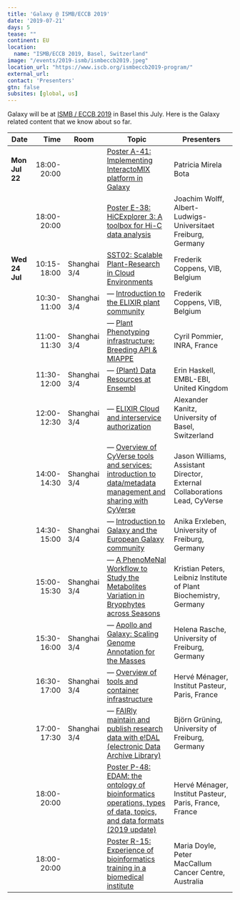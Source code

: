 ```yaml
---
title: 'Galaxy @ ISMB/ECCB 2019'
date: '2019-07-21'
days: 5
tease: ""
continent: EU
location:
  name: "ISMB/ECCB 2019, Basel, Switzerland"
image: "/events/2019-ismb/ismbeccb2019.jpeg"
location_url: "https://www.iscb.org/ismbeccb2019-program/"
external_url:
contact: 'Presenters'
gtn: false
subsites: [global, us]
---
```


Galaxy will be at [ISMB / ECCB 2019](https://www.iscb.org/ismbeccb2019-program/) in Basel this July.  Here is the Galaxy related content that we know about so far.

| Date | Time | Room | Topic | Presenters |
| ---- | ----: | ---- | ---- | ---- |
| **Mon Jul 22** | 18:00-20:00 | | [Poster A-41: Implementing InteractoMIX platform in Galaxy](https://app.core-apps.com/ismb_eccb19/abstract/7262456df288712187067c3f2784ce2b) | Patricia Mirela Bota |
| | 18:00-20:00 | | [Poster E-38: HiCExplorer 3: A toolbox for Hi-C data analysis](https://app.core-apps.com/ismb_eccb19/abstract/7262456df288712187067c3f277effc6) | Joachim Wolff, Albert-Ludwigs-Universitaet Freiburg, Germany |
| **Wed 24 Jul** | 10:15-18:00 | Shanghai 3/4 | [SST02: Scalable Plant-Research in Cloud Environments](https://app.core-apps.com/ismb-eccb19/events/view_by_day?tracks=9f641608cd4d6c08ebf2b3919fdf066e&type=) | Frederik Coppens, VIB, Belgium |
| | 10:30-11:00 | Shanghai 3/4 | — [Introduction to the ELIXIR plant community](https://app.core-apps.com/ismb_eccb19/event/e3c39d4979c506d8bde1bf4721b10682) | Frederik Coppens, VIB, Belgium |
| | 11:00-11:30 | Shanghai 3/4 | — [Plant Phenotyping infrastructure: Breeding API & MIAPPE](https://app.core-apps.com/ismb_eccb19/event/9f6b4cf921b32af6327cdbd218b6cc58) | Cyril Pommier, INRA, France |
| | 11:30-12:00 | Shanghai 3/4 | — [(Plant) Data Resources at Ensembl](https://app.core-apps.com/ismb_eccb19/event/e3c39d4979c506d8bde1bf4721b100f5) | Erin Haskell, EMBL-EBI, United Kingdom |
| | 12:00-12:30 | Shanghai 3/4 | — [ELIXIR Cloud and interservice authorization](https://app.core-apps.com/ismb_eccb19/event/5dc714f9663b4892d1dbf83db57d0d96) | Alexander Kanitz, University of Basel, Switzerland |
| | 14:00-14:30 | Shanghai 3/4 | — [Overview of CyVerse tools and services: introduction to data/metadata management and sharing with CyVerse](https://app.core-apps.com/ismb_eccb19/event/9f6b4cf921b32af6327cdbd218b7020c) | Jason Williams, Assistant Director, External Collaborations Lead, CyVerse |
| | 14:30-15:00 | Shanghai 3/4 | — [Introduction to Galaxy and the European Galaxy community](https://app.core-apps.com/ismb_eccb19/event/9f6b4cf921b32af6327cdbd218b6f7a3) | Anika Erxleben, University of Freiburg, Germany |
| | 15:00-15:30 | Shanghai 3/4 | — [A PhenoMeNal Workflow to Study the Metabolites Variation in Bryophytes across Seasons](https://app.core-apps.com/ismb_eccb19/event/9f6b4cf921b32af6327cdbd218b6f530) |  Kristian Peters, Leibniz Institute of Plant Biochemistry, Germany |
| | 15:30-16:00 | Shanghai 3/4 | — [Apollo and Galaxy: Scaling Genome Annotation for the Masses](https://app.core-apps.com/ismb_eccb19/event/5dc714f9663b4892d1dbf83db57d267a) | Helena Rasche, University of Freiburg, Germany |
| | 16:30-17:00 | Shanghai 3/4 | — [Overview of tools and container infrastructure](https://app.core-apps.com/ismb_eccb19/event/5dc714f9663b4892d1dbf83db57d169e) | Hervé Ménager, Institut Pasteur, Paris, France |
| | 17:00-17:30 | Shanghai 3/4 | — [FAIRly maintain and publish research data with e!DAL (electronic Data Archive Library)](https://app.core-apps.com/ismb_eccb19/event/5dc714f9663b4892d1dbf83db57d0f09) | Björn Grüning, University of Freiburg, Germany |
| | 18:00-20:00 | | [Poster P-48: EDAM: the ontology of bioinformatics operations, types of data, topics, and data formats (2019 update)](https://app.core-apps.com/ismb_eccb19/abstract/7262456df288712187067c3f276dfa7f) | Hervé Ménager, Institut Pasteur, Paris, France, France |
| | 18:00-20:00 | | [Poster R-15: Experience of bioinformatics training in a biomedical institute](https://app.core-apps.com/ismb_eccb19/abstract/ec4b88cdabc8d2d27130a590039ee006) | Maria Doyle, Peter MacCallum Cancer Centre, Australia |
